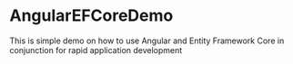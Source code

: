 # AngularEFCoreDemo
This is simple demo on how to use Angular and Entity Framework Core in conjunction for rapid application development
